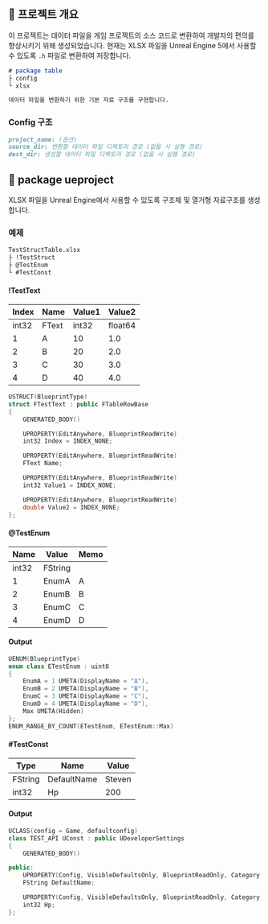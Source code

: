 ## 🚀 프로젝트 개요
이 프로젝트는 데이터 파일을 게임 프로젝트의 소스 코드로 변환하여 개발자의 편의를 향상시키기 위해 생성되었습니다. 현재는 XLSX 파일을 Unreal Engine 5에서 사용할 수 있도록 `.h` 파일로 변환하여 저장합니다.

```markdown
# package table
├ config
└ xlsx

데이터 파일을 변환하기 위한 기본 자료 구조를 구현합니다.
```

### Config 구조

```markdown
project_name: (옵션)
source_dir: 변환할 데이터 파일 디렉토리 경로 (없을 시 실행 경로)
dest_dir: 생성할 데이터 파일 디렉토리 경로 (없을 시 실행 경로)
```

## 📄 package ueproject

XLSX 파일을 Unreal Engine에서 사용할 수 있도록 구조체 및 열거형 자료구조를 생성합니다.

### 예제

```markdown
TestStructTable.xlsx
├ !TestStruct
├ @TestEnum
└ #TestConst
```

#### !TestText
| Index | Name  | Value1 | Value2 |
|-------|-------|--------|--------|
| int32 | FText | int32  | float64|
| 1     | A     | 10     | 1.0    |
| 2     | B     | 20     | 2.0    |
| 3     | C     | 30     | 3.0    |
| 4     | D     | 40     | 4.0    |

```cpp
USTRUCT(BlueprintType)
struct FTestText : public FTableRowBase
{
    GENERATED_BODY()

    UPROPERTY(EditAnywhere, BlueprintReadWrite)
    int32 Index = INDEX_NONE;

    UPROPERTY(EditAnywhere, BlueprintReadWrite)
    FText Name;

    UPROPERTY(EditAnywhere, BlueprintReadWrite)
    int32 Value1 = INDEX_NONE;

    UPROPERTY(EditAnywhere, BlueprintReadWrite)
    double Value2 = INDEX_NONE;
};
```

#### @TestEnum
| Name  | Value | Memo |
|-------|-------|------|
| int32 | FString |      |
| 1     | EnumA  | A    |
| 2     | EnumB  | B    |
| 3     | EnumC  | C    |
| 4     | EnumD  | D    |

#### Output

```cpp
UENUM(BlueprintType)
enum class ETestEnum : uint8
{
    EnumA = 1 UMETA(DisplayName = "A"),
    EnumB = 2 UMETA(DisplayName = "B"),
    EnumC = 3 UMETA(DisplayName = "C"),
    EnumD = 4 UMETA(DisplayName = "D"),
    Max UMETA(Hidden)
};
ENUM_RANGE_BY_COUNT(ETestEnum, ETestEnum::Max)
```
#### #TestConst
| Type    | Name        | Value  |
|---------|-------------|--------|
| FString | DefaultName | Steven |
| int32   | Hp          | 200    |

#### Output

```cpp
UCLASS(config = Game, defaultconfig)
class TEST_API UConst : public UDeveloperSettings
{
    GENERATED_BODY()

public:
    UPROPERTY(Config, VisibleDefaultsOnly, BlueprintReadOnly, Category = "Table")
    FString DefaultName;

    UPROPERTY(Config, VisibleDefaultsOnly, BlueprintReadOnly, Category = "Table")
    int32 Hp;
};
```
